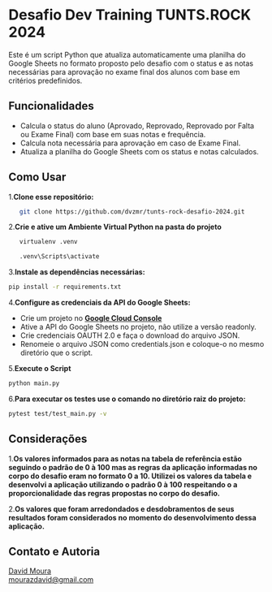 # Desafio Dev Training TUNTS.ROCK 2024

Este é um script Python que atualiza automaticamente uma planilha do Google Sheets no formato proposto pelo desafio com o status e as notas necessárias para aprovação no exame final dos alunos com base em critérios predefinidos.

## Funcionalidades

- Calcula o status do aluno (Aprovado, Reprovado, Reprovado por Falta ou Exame Final) com base em suas notas e frequência.
- Calcula nota necessária para aprovação em caso de Exame Final.
- Atualiza a planilha do Google Sheets com os status e notas calculados.

## Como Usar

1.**Clone esse repositório:**

```bash
   git clone https://github.com/dvzmr/tunts-rock-desafio-2024.git
 ```

2.**Crie e ative um Ambiente Virtual Python na pasta do projeto**

```bash
   virtualenv .venv
 ```

```bash
   .venv\Scripts\activate
 ```

3.**Instale as dependências necessárias:**

   ```bash
   pip install -r requirements.txt
 ```
4.**Configure as credenciais da API do Google Sheets:**

- Crie um projeto no [**Google Cloud Console**](https://console.cloud.google.com/)
- Ative a API do Google Sheets no projeto, não utilize a versão readonly.
- Crie credenciais OAUTH 2.0 e faça o download do arquivo JSON.
- Renomeie o arquivo JSON como credentials.json e coloque-o no mesmo diretório que o script.

5.**Execute o Script**

   ```bash
   python main.py
 ```
6.**Para executar os testes use o comando no diretório raiz do projeto:**

   ```bash
   pytest test/test_main.py -v
 ```

## Considerações

1.**Os valores informados para as notas na tabela de referência estão seguindo o padrão de 0 à 100 mas as regras da aplicação informadas no corpo do desafio eram no formato 0 a 10. Utilizei os valores da tabela e desenvolvi a aplicação utilizando o padrão 0 à 100 respeitando o a proporcionalidade das regras propostas no corpo do desafio.**

2.**Os valores que foram arredondados e desdobramentos de seus resultados foram considerados no momento do desenvolvimento dessa aplicação.**


## Contato e Autoria
[David Moura](https://www.linkedin.com/in/davidmouraz/) \
[mourazdavid@gmail.com](mailto:mourazdavid@gmail.com)


